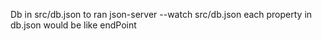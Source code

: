 Db in src/db.json
to ran json-server --watch src/db.json
each property in db.json would be like endPoint